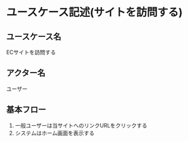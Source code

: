 # ユースケース記述(サイトを訪問する)

## ユースケース名

ECサイトを訪問する

## アクター名

ユーザー

## 基本フロー

1. 一般ユーザーは当サイトへのリンクURLをクリックする
1. システムはホーム画面を表示する
